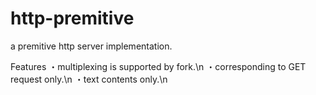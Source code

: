 http-premitive
==================

a premitive http server implementation.

Features 
・multiplexing is supported by fork.\n
・corresponding to GET request only.\n
・text contents only.\n
